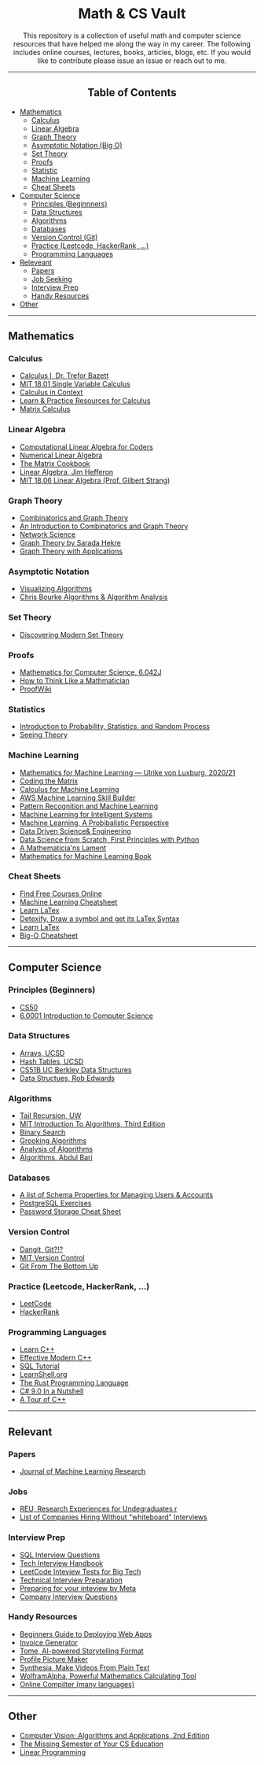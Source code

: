 <h1 id="title" align="center"> Math & CS Vault </h1>
<p id="caption" align="center">This repository is a collection of useful math and computer science resources that have helped me along the way in my career. The following includes online courses, lectures, books, articles, blogs, etc. If you would like to contribute please issue an issue or reach out to me. </p>

---
<h2 id="toc" align="center">Table of Contents</h2>
<ul>
  <!-- Mathematics -->
  <li> <a href="mathematics">Mathematics</a>
  <ul>
    <li> <a href="#calculus"> Calculus </a></li>
    <li> <a href="#linear-algebra"> Linear Algebra </a></li>
    <li> <a href="#graph-theory"> Graph Theory </a></li>
    <li> <a href="#bigo"> Asymptotic Notation (Big O) </a></li>
    <li> <a href="#set-theory"> Set Theory </a></li>
    <li> <a href="#proofs"> Proofs </a></li>
    <li> <a href="#statistics"> Statistic </a></li>
    <li> <a href="#ml"> Machine Learning </a></li>
    <li> <a href="#cheat-sheet"> Cheat Sheets </a></li>
  </ul>
  </li>
  
  <!-- Computer Science -->
  <li> <a href="#computer-science">Computer Science</a>
  <ul>
    <li> <a href="#beginner">Principles (Beginnners)</a></li>
    <li> <a href="#data-structures">Data Structures</a></li>
    <li> <a href="#algorithms">Algorithms</a></li>
    <li> <a href="#databases">Databases</a></li>
    <li> <a href="#version-control">Version Control (Git) </a></li>
    <li> <a href="#practice">Practice (Leetcode, HackerRank, ...)</a></li>
    <li> <a href="#languages">Programming Languages</a></li>
  </ul>
  </li>
  <li> <a href="#relevant">Releveant</a> 
  <ul>
    <li> <a href="#papers"> Papers </a></li>
    <li> <a href="#jobs"> Job Seeking </a></li>
    <li> <a href="#interview"> Interview Prep </a></li>
    <li> <a href="#handy"> Handy Resources </a></li>
  </ul>
  </li>
  <li> <a href="#other"> Other </a></li>

</ul>

---
<h2 id="mathematics"> Mathematics </h2>
<h3 id="calculus"> Calculus </h3>
<ul>
<li><a href="https://www.youtube.com/watch?v=LWPzHlSBlxI&list=PLHXZ9OQGMqxfT9RMcReZ4WcoVILP4k6-m"> Calculus I, Dr. Trefor Bazett <a/></li>
<li><a href="https://ocw.mit.edu/courses/18-01-single-variable-calculus-fall-2006/"> MIT 18.01 Single Variable Calculus <a/></li>
<li><a href="http://www.science.smith.edu/~callahan/intromine.html"> Calculus in Context <a/></li>
<li><a href="https://tutorial.math.lamar.edu/"> Learn & Practice Resources for Calculus <a/></li>
<li><a href="https://explained.ai/matrix-calculus/index.html"> Matrix Calculus <a/></li>
</ul>
<h3 id="linear-algebra"> Linear Algebra </h3>
<ul>
<li><a href="https://github.com/fastai/numerical-linear-algebra/blob/master/README.md"> Computational Linear Algebra for Coders </a></li>
<li><a href="https://cdn.bc-pf.org/resources/math/algebra/linear_algebra/Trefethen_Bau-Numerical_Linear_Algebra.pdf"> Numerical Linear Algebra </a></li>
<li><a href="https://www.math.uwaterloo.ca/~hwolkowi/matrixcookbook.pdf"> The Matrix Cookbook </a></li>
<li><a href="https://joshua.smcvt.edu/linearalgebra/"> Linear Algebra, Jim Hefferon </a></li>
<li><a href="https://www.youtube.com/playlist?list=PLE7DDD91010BC51F8"> MIT 18.06 Linear Algebra (Prof. Gilbert Strang) </a></li>
</ul>
<h3 id="graph-theory"> Graph Theory </h3>
<ul>
<li><a href="https://link.springer.com/book/10.1007/978-0-387-79711-3"> Combinatorics and Graph Theory </a></li>
<li><a href="https://www.whitman.edu/mathematics/cgt_online/cgt.pdf"> An Introduction to Combinatorics and Graph Theory </a></li>
<li><a href="http://networksciencebook.com/chapter/0"> Network Science </a></li>
<li><a href="https://www.youtube.com/@SaradaHerke/playlists"> Graph Theory by Sarada Hekre </a></li>
<li><a href="http://www.maths.lse.ac.uk/Personal/jozef/LTCC/Graph_Theory_Bondy_Murty.pdf"> Graph Theory with Applications </a></li>
</ul>
<h3 id="bigo"> Asymptotic Notation </h3>
<ul>
<li><a href="https://visualgo.net/en"> Visualizing Algorithms </a></li>
<li><a href="https://www.youtube.com/watch?v=uyC_ZBsKQOg&list=PL4IH6CVPpTZX6rehRONhCMyCrDWhtJAhO"> Chris Bourke Algorithms & Algorithm Analysis </a></li>
</ul>
<h3 id="set-theory"> Set Theory </h3>
<ul>
<li><a href="https://people.ohio.edu/just/book1.html"> Discovering Modern Set Theory </a></li>
</ul>
<h3 id="proofs"> Proofs </h3>
<ul>
<li><a href="https://ocw.mit.edu/courses/6-042j-mathematics-for-computer-science-fall-2010/pages/readings/"> Mathematics for Computer Science, 6.042J </a></li>
<li><a href="https://blngcc.files.wordpress.com/2008/11/2-kevin-houston-how-to-think-like-a-mathematician.pdf">How to Think Like a Mathmatician </a></li>
<li><a href="https://proofwiki.org/wiki/Main_Page"> ProofWiki </a></li>
</ul>
<h3 id="statistics"> Statistics </h3>
<ul>
<li><a href="https://probabilitycourse.com/"> Introduction to Probability, Statistics, and Random Process</a></li>
<li><a href="https://seeing-theory.brown.edu/basic-probability/index.html"> Seeing Theory </a></li>
</ul>
<h3 id="ml"> Machine Learning </h3>
<ul>
<li><a href="https://www.youtube.com/watch?v=PZwxF59DhYA&list=PL05umP7R6ij1a6KdEy8PVE9zoCv6SlHRS"> Mathematics for Machine Learning — Ulrike von Luxburg, 2020/21 </a></li>
<li><a href="https://www.youtube.com/playlist?list=PLEhMEyM9jSinRHXJgRCOLZUiu9847V2g0"> Coding the Matrix </a></li>
<li><a href="https://www.youtube.com/watch?v=en6cnMEviSU&list=PLRDl2inPrWQVu2OvnTvtkRpJ-wz-URMJx"> Calculus for Machine Learning </a></li>
<li><a href="https://explore.skillbuilder.aws/learn/course/356/play/1036/math-for-machine-learning"> AWS Machine Learning Skill Builder </a></li>
<li><a href="https://www.microsoft.com/en-us/research/uploads/prod/2006/01/Bishop-Pattern-Recognition-and-Machine-Learning-2006.pd"> Pattern Recognition and Machine Learning </a></li>
<li><a href="https://www.youtube.com/playlist?list=PLl8OlHZGYOQ7bkVbuRthEsaLr7bONzbXS"> Machine Learning for Intelligent Systems</a></li>
<li><a href="http://noiselab.ucsd.edu/ECE228/Murphy_Machine_Learning.pdf"> Machine Learning, A Probibalistic Perspective </a></li>
<li><a href="http://www.databookuw.com/page-2/page-4/"> Data Driven Science& Engineering </a></li>
<li><a href="https://covid19.uthm.edu.my/wp-content/uploads/2020/04/Data-Science-from-Scratch-First-Principles-with-Python-by-Joel-Grus-z-lib.org_.epub_.pdf"> Data Science from Scratch, First Principles with Python </a></li>
<li><a href="https://www.maa.org/external_archive/devlin/LockhartsLament.pdf"> A Mathematicia'ns Lament </a></li>
<li><a href="https://mml-book.github.io/"> Mathematics for Machine Learning Book </a></li>

</ul>
<h3 id="cheat-sheet"> Cheat Sheets </h3>
<ul>
<li><a href="https://www.classcentral.com/"> Find Free Courses Online </a></li>
<li><a href="https://github.com/remicnrd/ml_cheatsheet"> Machine Learning Cheatsheet </a></li>
<li><a href="https://www.maths.tcd.ie/~dwilkins/LaTeXPrimer/"> Learn LaTex </a></li>
<li><a href="http://detexify.kirelabs.org/classify.html"> Detexify, Draw a symbol and get its LaTex Syntax </a></li>
<li><a href="https://www.learnlatex.org/en/"> Learn LaTex </a></li>
<li><a href="https://www.bigocheatsheet.com/"> Big-O Cheatsheet </a></li>
</ul>

---

<h2 id="computer-science">Computer Science </h2>

<h3 id="beginner"> Principles (Beginners) </h3>
<ul>
<li><a href="https://www.youtube.com/@cs50"> CS50 </a></li>
<li><a href="https://www.youtube.com/watch?v=nykOeWgQcHM&list=PLUl4u3cNGP63WbdFxL8giv4yhgdMGaZNA"> 6.0001 Introduction to Computer Science </a></li>
</ul>

<h3 id="data-structures"> Data Structures </h3>
<ul>
<li><a href="https://www.coursera.org/lecture/data-structures/arrays-OsBSF"> Arrays, UCSD </a></li>
<li><a href="https://www.coursera.org/lecture/data-structures-optimizing-performance/core-hash-tables-m7UuP"> Hash Tables, UCSD </a></li>
<li><a href="https://sp21.datastructur.es/"> CS51B UC Berkley Data Structures </a></li>
<li><a href="https://www.youtube.com/watch?v=zgCnMvvw6Oo&list=PLpPXw4zFa0uKKhaSz87IowJnOTzh9tiBk"> Data Structues, Rob Edwards </a></li>
</ul>

<h3 id="algorithms"> Algorithms </h3>
<ul>
<li><a href="https://www.coursera.org/lecture/programming-languages/tail-recursion-YZic1"> Tail Recursion, UW </a></li>
<li><a href="https://edutechlearners.com/download/Introduction_to_algorithms-3rd%20Edition.pdf"> MIT Introduction To Algorithms, Third Edition </a></li>
<li><a href="https://www.khanacademy.org/computing/computer-science/algorithms/binary-search/a/binary-search"> Binary Search </a></li>
<li><a href="https://www.manning.com/books/grokking-algorithms"> Grooking Algorithms </a></li>
<li><a href="https://www3.cs.stonybrook.edu/~skiena/373/videos/"> Analysis of Algorithms </a></li>
<li><a href="https://www.youtube.com/watch?v=0IAPZzGSbME&list=PLDN4rrl48XKpZkf03iYFl-O29szjTrs_O"> Algorithms, Abdul Bari </a></li>
</ul>

<h3 id="databases"> Databases </h3>
<ul>
<li><a href="https://www.databasezone.com/samples/User/index.htm"> A list of Schema Properties for Managing Users & Accounts </a></li>
<li><a href="https://pgexercises.com/questions/basic/selectall.html"> PostgreSQL Exercises </a></li>
<li><a href="https://cheatsheetseries.owasp.org/cheatsheets/Password_Storage_Cheat_Sheet.html"> Password Storage Cheat Sheet </a></li>
</ul>

<h3 id="version-control"> Version Control </h3>
<ul>
<li><a href="https://ohshitgit.com/"> Dangit, Git?!? </a></li>
<li><a href="https://missing.csail.mit.edu/2020/version-control/"> MIT Version Control </a></li>
<li><a href="https://jwiegley.github.io/git-from-the-bottom-up/"> Git From The Bottom Up </a></li>
</ul>

<h3 id="practice"> Practice (Leetcode, HackerRank, ...) </h3>
<ul>
<li><a href="https://leetcode.com/"> LeetCode </a></li>
<li><a href="https://www.hackerrank.com/"> HackerRank </a></li>
</ul>

<h3 id="languages"> Programming Languages </h3>
<ul>
<li><a href="https://www.learncpp.com/"> Learn C++ </a></li>
<li><a href="https://moodle.ufsc.br/pluginfile.php/2377667/mod_resource/content/0/Effective_Modern_C__.pdf"> Effective Modern C++ </a></li>
<li><a href="https://mode.com/sql-tutorial/"> SQL Tutorial </a></li>
<li><a href="https://www.learnshell.org/"> LearnShell.org </a></li>
<li><a href="https://doc.rust-lang.org/book/title-page.html"> The Rust Programming Language </a></li>
<li><a href="https://www.amazon.com/C-9-0-Nutshell-Definitive-Reference/dp/1098100964"> C# 9.0 In a Nutshell </a></li>
<li><a href="https://library.samdu.uz/download/11092"> A Tour of C++</a></li>
</ul>

---

<h2 id="relevant"> Relevant </h2>
<h3 id="papers"> Papers </h3>
<ul>
<li><a href="https://jmlr.org/"> Journal of Machine Learning Research </a></li>  
</ul>

<h3 id="jobs"> Jobs </h3>
<ul>
<li><a href="https://www.reddit.com/r/REU/"> REU, Research Experiences for Undegraduates r</a></li>  
<li><a href="https://github.com/poteto/hiring-without-whiteboards">List of Companies Hiring Without "whiteboard" Interviews </a></li>  
</ul>

<h3 id="interview"> Interview Prep </h3>
<ul>
<li><a href="https://www.interviewbit.com/sql-interview-questions/"> SQL Interview Questions </a></li>  
<li><a href="https://www.techinterviewhandbook.org/"> Tech Interview Handbook </a></li>  
<li><a href="https://github.com/Charmve/LeetCode4FLAG"> LeetCode Inteview Tests for Big Tech </a></li> 
<li><a href="https://github.com/Olshansk/interview"> Technical Interview Preparation </a></li>  
<li><a href="https://www.metacareers.com/profile/preparation_hub?chooseView=Arrays"> Preparing for your inteview by Meta </a></li>  
<li><a href="https://github.com/sachuverma/DataStructures-Algorithms/tree/master/Companywise%20Questions"> Company Interview Questions </a></li>  
</ul>

<h3 id="handy"> Handy Resources </h3>
<ul>
<li><a href="https://medium.com/swlh/localhost-to-com-deploying-a-web-app-for-beginners-ea05b0213eb7"> Beginners Guide to Deploying Web Apps </a></li>  
<li><a href="https://invoiceto.me/"> Invoice Generator </a></li>  
<li><a href="https://tome.app/invite/pablo-clcld72xd0v2w3a5l46qm44cy"> Tome, AI-powered Storytelling Format </a></li>  
<li><a href="https://invoiceto.me/"> Profile Picture Maker </a></li>  
<li><a href="https://www.synthesia.io/"> Synthesia, Make Videos From Plain Text</a></li>  
<li><a href="https://www.wolframalpha.com/"> WolframAlpha, Powerful Mathematics Calculating Tool </a></li>  
<li><a href="https://www.mycompiler.io/"> Online Compilter (many languages) </a></li>  

</ul>

---

<h2 id="other"> Other </h2>
<ul>
<li><a href="https://szeliski.org/Book/"> Computer Vision: Algorithms and Applications, 2nd Edition </a></li>  
<li><a href="https://missing.csail.mit.edu/"> The Missing Semester of Your CS Education </a></li>  
<li><a href="https://www.optimization101.org/2020/12/welcome.html?m=1"> Linear Programming </a></li>  
</ul>
